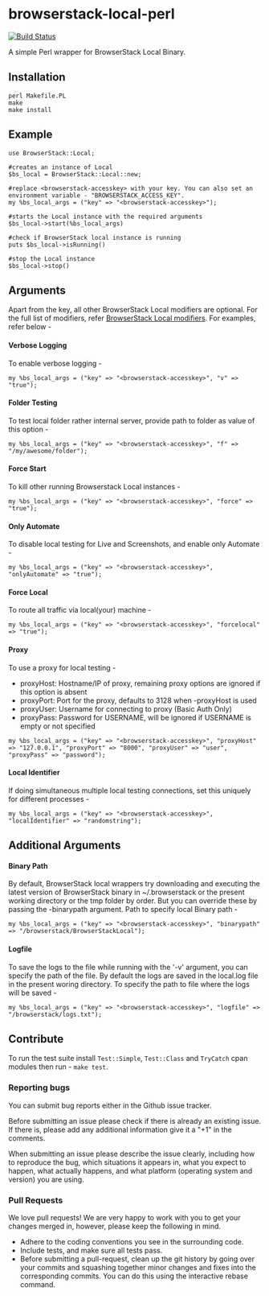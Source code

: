 # browserstack-local-perl

[![Build Status](https://travis-ci.org/browserstack/browserstack-local-perl.svg?branch=master)](https://travis-ci.org/browserstack/browserstack-local-perl)

A simple Perl wrapper for BrowserStack Local Binary.

## Installation

```
perl Makefile.PL
make
make install
```

## Example

```
use BrowserStack::Local;

#creates an instance of Local
$bs_local = BrowserStack::Local::new;

#replace <browserstack-accesskey> with your key. You can also set an environment variable - "BROWSERSTACK_ACCESS_KEY".
my %bs_local_args = ("key" => "<browserstack-accesskey>");

#starts the Local instance with the required arguments
$bs_local->start(%bs_local_args)

#check if BrowserStack local instance is running
puts $bs_local->isRunning()

#stop the Local instance
$bs_local->stop()

```

## Arguments

Apart from the key, all other BrowserStack Local modifiers are optional. For the full list of modifiers, refer [BrowserStack Local modifiers](https://www.browserstack.com/local-testing#modifiers). For examples, refer below -  

#### Verbose Logging
To enable verbose logging - 
```
my %bs_local_args = ("key" => "<browserstack-accesskey>", "v" => "true");
```

#### Folder Testing
To test local folder rather internal server, provide path to folder as value of this option - 
```
my %bs_local_args = ("key" => "<browserstack-accesskey>", "f" => "/my/awesome/folder");
```

#### Force Start 
To kill other running Browserstack Local instances - 
```
my %bs_local_args = ("key" => "<browserstack-accesskey>", "force" => "true");
```

#### Only Automate
To disable local testing for Live and Screenshots, and enable only Automate - 
```
my %bs_local_args = ("key" => "<browserstack-accesskey>", "onlyAutomate" => "true");
```

#### Force Local
To route all traffic via local(your) machine - 
```
my %bs_local_args = ("key" => "<browserstack-accesskey>", "forcelocal" => "true");
```

#### Proxy
To use a proxy for local testing -  

* proxyHost: Hostname/IP of proxy, remaining proxy options are ignored if this option is absent
* proxyPort: Port for the proxy, defaults to 3128 when -proxyHost is used
* proxyUser: Username for connecting to proxy (Basic Auth Only)
* proxyPass: Password for USERNAME, will be ignored if USERNAME is empty or not specified

```
my %bs_local_args = ("key" => "<browserstack-accesskey>", "proxyHost" => "127.0.0.1", "proxyPort" => "8000", "proxyUser" => "user", "proxyPass" => "password");
```

#### Local Identifier
If doing simultaneous multiple local testing connections, set this uniquely for different processes - 
```
my %bs_local_args = ("key" => "<browserstack-accesskey>", "localIdentifier" => "randomstring");
```

## Additional Arguments

#### Binary Path

By default, BrowserStack local wrappers try downloading and executing the latest version of BrowserStack binary in ~/.browserstack or the present working directory or the tmp folder by order. But you can override these by passing the -binarypath argument.
Path to specify local Binary path -
```
my %bs_local_args = ("key" => "<browserstack-accesskey>", "binarypath" => "/browserstack/BrowserStackLocal");
```

#### Logfile
To save the logs to the file while running with the '-v' argument, you can specify the path of the file. By default the logs are saved in the local.log file in the present woring directory. 
To specify the path to file where the logs will be saved - 
```
my %bs_local_args = ("key" => "<browserstack-accesskey>", "logfile" => "/browserstack/logs.txt");
```

## Contribute

To run the test suite install `Test::Simple`, `Test::Class` and `TryCatch` cpan modules then run - `make test`.

### Reporting bugs

You can submit bug reports either in the Github issue tracker.

Before submitting an issue please check if there is already an existing issue. If there is, please add any additional information give it a "+1" in the comments.

When submitting an issue please describe the issue clearly, including how to reproduce the bug, which situations it appears in, what you expect to happen, what actually happens, and what platform (operating system and version) you are using.

### Pull Requests

We love pull requests! We are very happy to work with you to get your changes merged in, however, please keep the following in mind.

* Adhere to the coding conventions you see in the surrounding code.
* Include tests, and make sure all tests pass.
* Before submitting a pull-request, clean up the git history by going over your commits and squashing together minor changes and fixes into the corresponding commits. You can do this using the interactive rebase command.
